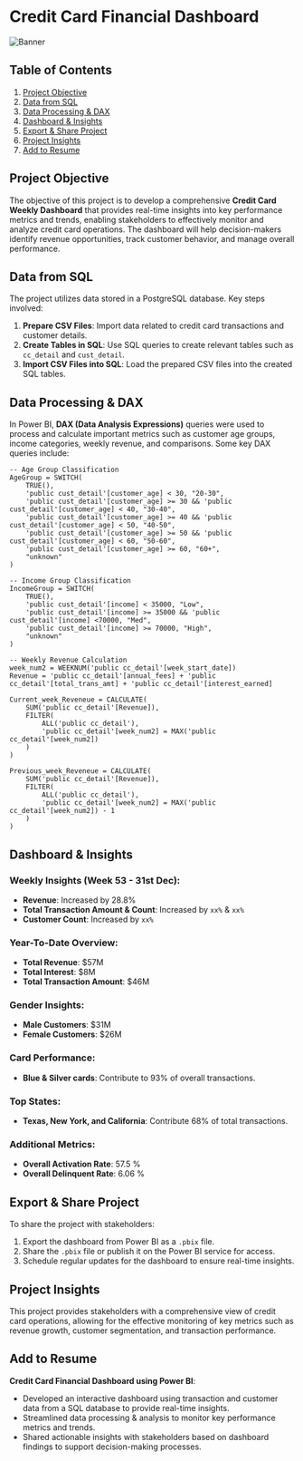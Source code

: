 # Credit Card Financial Dashboard
![Banner](https://i.ytimg.com/vi/8tfcVnoEL0c/maxresdefault.jpg)

## Table of Contents

1. [Project Objective](#project-objective)
2. [Data from SQL](#data-from-sql)
3. [Data Processing & DAX](#data-processing--dax)
4. [Dashboard & Insights](#dashboard--insights)
5. [Export & Share Project](#export--share-project)
6. [Project Insights](#project-insights)
7. [Add to Resume](#add-to-resume)

## Project Objective

The objective of this project is to develop a comprehensive **Credit Card Weekly Dashboard** that provides real-time insights into key performance metrics and trends, enabling stakeholders to effectively monitor and analyze credit card operations. The dashboard will help decision-makers identify revenue opportunities, track customer behavior, and manage overall performance.

## Data from SQL

The project utilizes data stored in a PostgreSQL database. Key steps involved:

1. **Prepare CSV Files**: Import data related to credit card transactions and customer details.
2. **Create Tables in SQL**: Use SQL queries to create relevant tables such as `cc_detail` and `cust_detail`.
3. **Import CSV Files into SQL**: Load the prepared CSV files into the created SQL tables.

## Data Processing & DAX

In Power BI, **DAX (Data Analysis Expressions)** queries were used to process and calculate important metrics such as customer age groups, income categories, weekly revenue, and comparisons. Some key DAX queries include:

```dax
-- Age Group Classification
AgeGroup = SWITCH(
    TRUE(),
    'public cust_detail'[customer_age] < 30, "20-30",
    'public cust_detail'[customer_age] >= 30 && 'public cust_detail'[customer_age] < 40, "30-40",
    'public cust_detail'[customer_age] >= 40 && 'public cust_detail'[customer_age] < 50, "40-50",
    'public cust_detail'[customer_age] >= 50 && 'public cust_detail'[customer_age] < 60, "50-60",
    'public cust_detail'[customer_age] >= 60, "60+",
    "unknown"
)

```
```
-- Income Group Classification
IncomeGroup = SWITCH(
    TRUE(),
    'public cust_detail'[income] < 35000, "Low",
    'public cust_detail'[income] >= 35000 && 'public cust_detail'[income] <70000, "Med",
    'public cust_detail'[income] >= 70000, "High",
    "unknown"
)
```
```
-- Weekly Revenue Calculation
week_num2 = WEEKNUM('public cc_detail'[week_start_date])
Revenue = 'public cc_detail'[annual_fees] + 'public cc_detail'[total_trans_amt] + 'public cc_detail'[interest_earned]

Current_week_Reveneue = CALCULATE(
    SUM('public cc_detail'[Revenue]),
    FILTER(
        ALL('public cc_detail'),
        'public cc_detail'[week_num2] = MAX('public cc_detail'[week_num2])
    )
)
```
```
Previous_week_Reveneue = CALCULATE(
    SUM('public cc_detail'[Revenue]),
    FILTER(
        ALL('public cc_detail'),
        'public cc_detail'[week_num2] = MAX('public cc_detail'[week_num2]) - 1
    )
)
```
## Dashboard & Insights

### Weekly Insights (Week 53 - 31st Dec):
- **Revenue**: Increased by 28.8%
- **Total Transaction Amount & Count**: Increased by `xx%` & `xx%`
- **Customer Count**: Increased by `xx%`

### Year-To-Date Overview:
- **Total Revenue**: $57M
- **Total Interest**: $8M
- **Total Transaction Amount**: $46M

### Gender Insights:
- **Male Customers**: $31M
- **Female Customers**: $26M

### Card Performance:
- **Blue & Silver cards**: Contribute to 93% of overall transactions.

### Top States:
- **Texas, New York, and California**: Contribute 68% of total transactions.

### Additional Metrics:
- **Overall Activation Rate**: 57.5 %
- **Overall Delinquent Rate**: 6.06 %

## Export & Share Project

To share the project with stakeholders:

1. Export the dashboard from Power BI as a `.pbix` file.
2. Share the `.pbix` file or publish it on the Power BI service for access.
3. Schedule regular updates for the dashboard to ensure real-time insights.

## Project Insights

This project provides stakeholders with a comprehensive view of credit card operations, allowing for the effective monitoring of key metrics such as revenue growth, customer segmentation, and transaction performance.

## Add to Resume

**Credit Card Financial Dashboard using Power BI**:
- Developed an interactive dashboard using transaction and customer data from a SQL database to provide real-time insights.
- Streamlined data processing & analysis to monitor key performance metrics and trends.
- Shared actionable insights with stakeholders based on dashboard findings to support decision-making processes.




